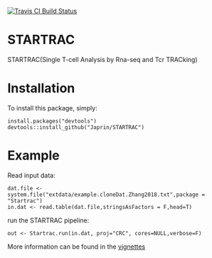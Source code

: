 [![Travis CI Build Status](https://travis-ci.org/Japrin/STARTRAC.svg?branch=master)](https://travis-ci.org/Japrin/STARTRAC)

# STARTRAC
STARTRAC(Single T-cell Analysis by Rna-seq and Tcr TRACking)

# Installation

To install this package, simply:
```
install.packages("devtools")
devtools::install_github("Japrin/STARTRAC")
```

# Example
Read input data:
```
dat.file <- system.file("extdata/example.cloneDat.Zhang2018.txt",package = "Startrac")
in.dat <- read.table(dat.file,stringsAsFactors = F,head=T)
```

run the STARTRAC pipeline:
```
out <- Startrac.run(in.dat, proj="CRC", cores=NULL,verbose=F)
```

More information can be found in the [vignettes](http://htmlpreview.github.io/?https://github.com/Japrin/STARTRAC/blob/master/vignettes/startrac.html)

